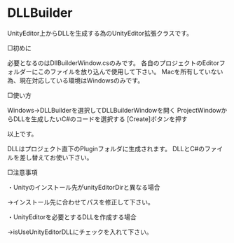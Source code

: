 # DLLBuilder
UnityEditor上からDLLを生成する為のUnityEditor拡張クラスです。
 
□初めに

必要となるのはDllBuilderWindow.csのみです。
各自のプロジェクトのEditorフォルダーにこのファイルを放り込んで使用して下さい。
Macを所有していない為、現在対応している環境はWindowsのみです。


□使い方

Windows->DLLBuilderを選択してDLLBuilderWindowを開く
ProjectWindowからDLLを生成したいC#のコードを選択する
[Create]ボタンを押す

以上です。

DLLはプロジェクト直下のPluginフォルダに生成されます。
DLLとC#のファイルを差し替えてお使い下さい。

□注意事項

・Unityのインストール先がunityEditorDirと異なる場合

→インストール先に合わせてパスを修正して下さい。

・UnityEditorを必要とするDLLを作成する場合

→isUseUnityEditorDLLにチェックを入れて下さい。 
